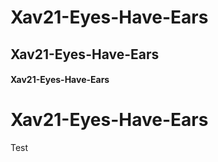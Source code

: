 # Xav21-Eyes-Have-Ears
## Xav21-Eyes-Have-Ears
#### Xav21-Eyes-Have-Ears
# Xav21-Eyes-Have-Ears
Test
